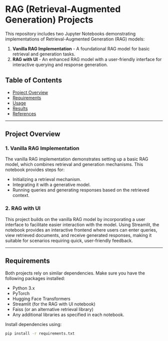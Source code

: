 # RAG (Retrieval-Augmented Generation) Projects

This repository includes two Jupyter Notebooks demonstrating implementations of Retrieval-Augmented Generation (RAG) models:
1. **Vanilla RAG Implementation** - A foundational RAG model for basic retrieval and generation tasks.
2. **RAG with UI** - An enhanced RAG model with a user-friendly interface for interactive querying and response generation.

## Table of Contents
- [Project Overview](#project-overview)
- [Requirements](#requirements)
- [Usage](#usage)
- [Results](#results)
- [References](#references)

---

## Project Overview

### 1. Vanilla RAG Implementation
The vanilla RAG implementation demonstrates setting up a basic RAG model, which combines retrieval and generation mechanisms. This notebook provides steps for:
   - Initializing a retrieval mechanism.
   - Integrating it with a generative model.
   - Running queries and generating responses based on the retrieved context.

### 2. RAG with UI
This project builds on the vanilla RAG model by incorporating a user interface to facilitate easier interaction with the model. Using Streamlit, the notebook provides an interactive frontend where users can enter queries, view retrieved documents, and receive generated responses, making it suitable for scenarios requiring quick, user-friendly feedback.

---

## Requirements

Both projects rely on similar dependencies. Make sure you have the following packages installed:

- Python 3.x
- PyTorch
- Hugging Face Transformers
- Streamlit (for the RAG with UI notebook)
- Faiss (or an alternative retrieval library)
- Any additional libraries as specified in each notebook.

Install dependencies using:
```bash
pip install -r requirements.txt
